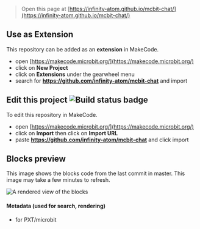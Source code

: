 
> Open this page at [https://infinity-atom.github.io/mcbit-chat/](https://infinity-atom.github.io/mcbit-chat/)

## Use as Extension

This repository can be added as an **extension** in MakeCode.

* open [https://makecode.microbit.org/](https://makecode.microbit.org/)
* click on **New Project**
* click on **Extensions** under the gearwheel menu
* search for **https://github.com/infinity-atom/mcbit-chat** and import

## Edit this project ![Build status badge](https://github.com/infinity-atom/mcbit-chat/workflows/MakeCode/badge.svg)

To edit this repository in MakeCode.

* open [https://makecode.microbit.org/](https://makecode.microbit.org/)
* click on **Import** then click on **Import URL**
* paste **https://github.com/infinity-atom/mcbit-chat** and click import

## Blocks preview

This image shows the blocks code from the last commit in master.
This image may take a few minutes to refresh.

![A rendered view of the blocks](https://github.com/infinity-atom/mcbit-chat/raw/master/.github/makecode/blocks.png)

#### Metadata (used for search, rendering)

* for PXT/microbit
<script src="https://makecode.com/gh-pages-embed.js"></script><script>makeCodeRender("{{ site.makecode.home_url }}", "{{ site.github.owner_name }}/{{ site.github.repository_name }}");</script>
